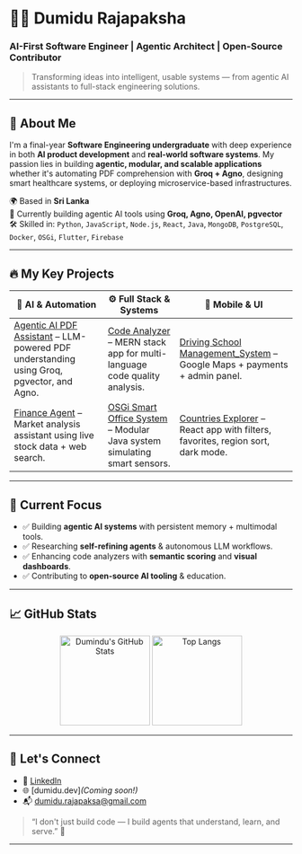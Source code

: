 # 👨‍💻 Dumidu Rajapaksha

### AI-First Software Engineer | Agentic Architect | Open-Source Contributor

> Transforming ideas into intelligent, usable systems — from agentic AI assistants to full-stack engineering solutions.

---

## 🧠 About Me

I'm a final-year **Software Engineering undergraduate** with deep experience in both **AI product development** and **real-world software systems**. My passion lies in building **agentic, modular, and scalable applications**  whether it's automating PDF comprehension with **Groq + Agno**, designing smart healthcare systems, or deploying microservice-based infrastructures.

🌍 Based in **Sri Lanka**  
💼 Currently building agentic AI tools using **Groq, Agno, OpenAI, pgvector**  
🛠️ Skilled in: `Python`, `JavaScript`, `Node.js`, `React`, `Java`, `MongoDB`, `PostgreSQL`, `Docker`, `OSGi`, `Flutter`, `Firebase`

---

## 🔥 My Key Projects

| 🧠 AI & Automation | ⚙️ Full Stack & Systems | 📱 Mobile & UI |
|-------------------|------------------------|----------------|
| [Agentic AI PDF Assistant](https://github.com/Dumidu1212/agentic_ai_pdf_assistant_agent) – LLM-powered PDF understanding using Groq, pgvector, and Agno. | [Code Analyzer](https://github.com/Dumidu1212/Code_Analyzer) – MERN stack app for multi-language code quality analysis. | [Driving School Management_System](https://github.com/Dumidu1212/driving_school_management_system.git) – Google Maps + payments + admin panel. |
| [Finance Agent](https://github.com/Dumidu1212/agentic_ai_financial_agent) – Market analysis assistant using live stock data + web search. | [OSGi Smart Office System](https://github.com/Dumidu1212/OSGI-Smart-Office-Environment-Monitoring-System) – Modular Java system simulating smart sensors. | [Countries Explorer](https://github.com/Dumidu1212/Countries-Explorer) – React app with filters, favorites, region sort, dark mode. |


---

## 🧭 Current Focus

- ✅ Building **agentic AI systems** with persistent memory + multimodal tools.
- ✅ Researching **self-refining agents** & autonomous LLM workflows.
- ✅ Enhancing code analyzers with **semantic scoring** and **visual dashboards**.
- ✅ Contributing to **open-source AI tooling** & education.

---

## 📈 GitHub Stats

<p align="center">
  <img src="https://github-readme-stats.vercel.app/api?username=Dumidu1212&show_icons=true&theme=radical" alt="Dumindu's GitHub Stats" height="160" />
  <img src="https://github-readme-stats.vercel.app/api/top-langs/?username=Dumidu1212&layout=compact&theme=radical" alt="Top Langs" height="160"/>
</p>

---

## 🤝 Let's Connect

- 🔗 [LinkedIn](https://www.linkedin.com/in/dumidurajapaksha)
- 🌐 [dumidu.dev]_(Coming soon!)_
- 📬 dumidu.rajapaksa@gmail.com

> “I don't just build code — I build agents that understand, learn, and serve.” 🚀

---
